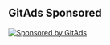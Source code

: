 ## GitAds Sponsored
[![Sponsored by GitAds](https://gitads.dev/v1/ad-serve?source=arnabnandy7/spring-cloud-gcp@github)](https://gitads.dev/v1/ad-track?source=arnabnandy7/spring-cloud-gcp@github)


